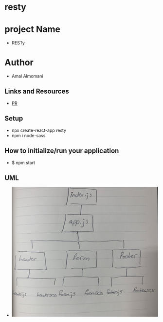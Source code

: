 # resty

# project Name
  - RESTy
# Author 
  - Amal Almomani

## Links and Resources
   - [PR]()

## Setup
  - npx create-react-app resty
  - npm i node-sass


## How to initialize/run your application
  - $ npm start

## UML
  - ![](./base.jpg)